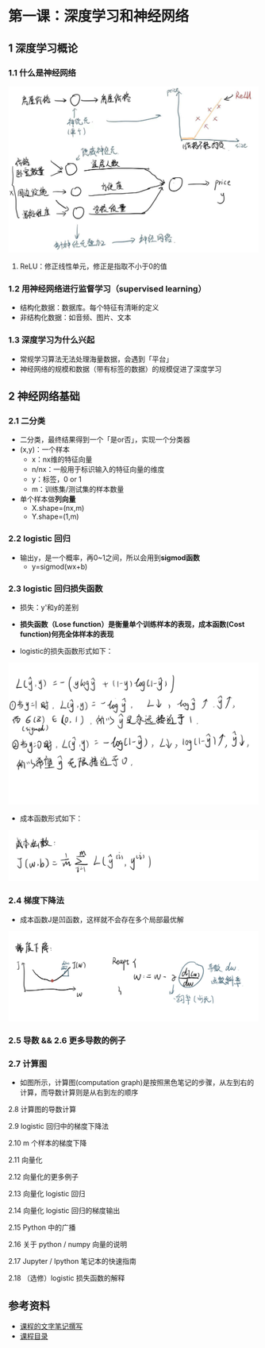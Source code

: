 # 第一课：深度学习和神经网络

## 1 深度学习概论
### 1.1 什么是神经网络

![](./img/神经网络形象.jpg)        

1. ReLU：修正线性单元，修正是指取不小于0的值

### 1.2 用神经网络进行监督学习（supervised learning）
- 结构化数据：数据库。每个特征有清晰的定义
- 非结构化数据：如音频、图片、文本

### 1.3 深度学习为什么兴起
- 常规学习算法无法处理海量数据，会遇到「平台」
- 神经网络的规模和数据（带有标签的数据）的规模促进了深度学习

## 2 神经网络基础
### 2.1 二分类
- 二分类，最终结果得到一个「是or否」，实现一个分类器
- (x,y)：一个样本
    - x：nx维的特征向量
    - n/nx：一般用于标识输入的特征向量的维度
    - y：标签，0 or 1
    - m：训练集/测试集的样本数量
- 单个样本做**列向量**
    - X.shape=(nx,m)
    - Y.shape=(1,m)
### 2.2  logistic 回归
- 输出y，是一个概率，再0~1之间，所以会用到**sigmod函数**
    - y=sigmod(wx+b)

### 2.3  logistic 回归损失函数
- 损失：y'和y的差别

- **损失函数（Lose function）是衡量单个训练样本的表现，成本函数(Cost function)何亮全体样本的表现**
- logistic的损失函数形式如下：     

![](./img/损失函数.jpg)         

- 成本函数形式如下：     

![](./img/成本函数.jpg)         

### 2.4  梯度下降法
- 成本函数J是凹函数，这样就不会存在多个局部最优解      

![](./img/梯度下降.jpg)      

### 2.5 导数 && 2.6 更多导数的例子

### 2.7  计算图
- 如图所示，计算图(computation graph)是按照黑色笔记的步骤，从左到右的计算，而导数计算则是从右到左的顺序

2.8  计算图的导数计算

2.9  logistic 回归中的梯度下降法

2.10  m 个样本的梯度下降

2.11  向量化

2.12  向量化的更多例子

2.13  向量化 logistic 回归

2.14  向量化 logistic 回归的梯度输出

2.15  Python 中的广播

2.16  关于 python / numpy 向量的说明

2.17  Jupyter / Ipython 笔记本的快速指南

2.18  （选修）logistic 损失函数的解释






## 参考资料

- [课程的文字笔记撰写](https://github.com/fengdu78/deeplearning_ai_books)
- [课程目录](https://mooc.study.163.com/smartSpec/detail/1001319001.htm)
